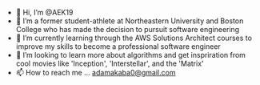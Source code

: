 - 👋 Hi, I’m @AEK19
- 👀 I’m a former student-athlete at Northeastern University and Boston College who has made the decision to pursuit software engineering
- 🌱 I’m currently learning through the AWS Solutions Architect courses to improve my skills to become a professional software engineer
- 💞️ I’m looking to learn more about algorithms and get inspriration from cool movies like 'Inception', 'Interstellar', and the 'Matrix'
- 📫 How to reach me ... adamakaba0@gmail.com

<!---
AEK19/AEK19 is a ✨ special ✨ repository because its `README.md` (this file) appears on your GitHub profile.
You can click the Preview link to take a look at your changes.
--->
